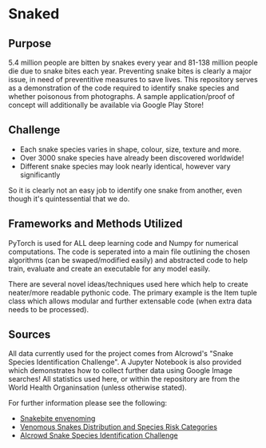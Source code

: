 # Snaked
## Purpose
5.4 million people are bitten by snakes every year and 81-138 million people die due to snake bites each year.
Preventing snake bites is clearly a major issue, in need of preventitive measures to save lives.
This repository serves as a demonstration of the code required to identify snake species and whether poisonous from photographs.
A sample application/proof of concept will additionally be available via Google Play Store!

## Challenge
* Each snake species varies in shape, colour, size, texture and more.
* Over 3000 snake species have already been discovered worldwide!
* Different snake species may look nearly identical, however vary significantly

So it is clearly not an easy job to identify one snake from another, even though it's quintessential that we do.

## Frameworks and Methods Utilized
PyTorch is used for ALL deep learning code and Numpy for numerical computations.
The code is seperated into a main file outlining the chosen algorithms (can be swaped/modified easily) and abstracted code to help train, evaluate and create an executable for any model easily.

There are several novel ideas/techniques used here which help to create neater/more readable pythonic code.
The primary example is the Item tuple class which allows modular and further extensable code (when extra data needs to be processed).

## Sources
All data currently used for the project comes from AIcrowd's "Snake Species Identification Challenge".
A Jupyter Notebook is also provided which demonstrates how to collect further data using Google Image searches!
All statistics used here, or within the repository are from the World Health Organinsation (unless otherwise stated).

For further information please see the following:
* [Snakebite envenoming](https://www.who.int/news-room/fact-sheets/detail/snakebite-envenoming)
* [Venomous Snakes Distribution and Species Risk Categories](http://apps.who.int/bloodproducts/snakeantivenoms/database/)
* [AIcrowd Snake Species Identification Challenge](https://www.aicrowd.com/challenges/snake-species-identification-challenge)
